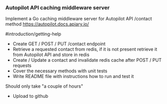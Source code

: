 ### Autopilot API caching middleware server

Implement a Go caching middleware server for Autopilot API /contact method
https://autopilot.docs.apiary.io/

#introduction/getting-help
- Create GET / POST / PUT /contact endpoint
- Retrieve a requested contact from redis, if it is not present retrieve it from Autopilot API and store in redis
- Create / Update a contact and invalidate redis cache after POST / PUT requests
- Cover the necessary methods with unit tests
- Write README file with instructions how to run and test it


Should only take "a couple of hours"
- Upload to github